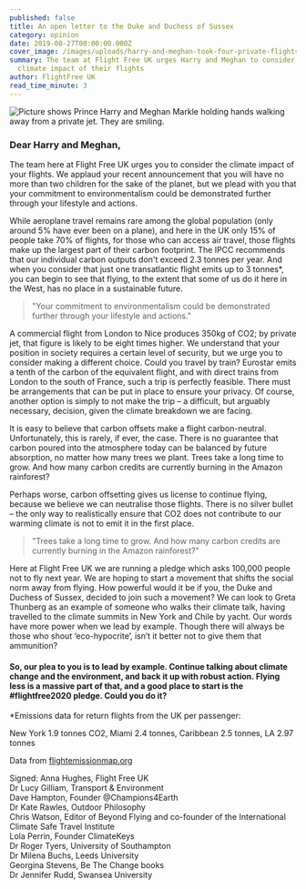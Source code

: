 ```yaml
---
published: false
title: An open letter to the Duke and Duchess of Sussex
category: opinion
date: 2019-08-27T00:00:00.000Z
cover_image: /images/uploads/harry-and-meghan-took-four-private-flights-in-just-11-days-1566404464.jpg
summary: The team at Flight Free UK urges Harry and Meghan to consider the
  climate impact of their flights
author: FlightFree UK
read_time_minute: 3
---
```

![Picture shows Prince Harry and Meghan Markle holding hands walking away from a private jet. They are smiling. ](/images/uploads/harry-and-meghan-took-four-private-flights-in-just-11-days-1566404464.jpg)

### Dear Harry and Meghan,

The team here at Flight Free UK urges you to consider the climate impact of your flights. We applaud your recent announcement that you will have no more than two children for the sake of the planet, but we plead with you that your commitment to environmentalism could be demonstrated further through your lifestyle and actions.

While aeroplane travel remains rare among the global population (only around 5% have ever been on a plane), and here in the UK only 15% of people take 70% of flights, for those who can access air travel, those flights  make up the largest part of their carbon footprint. The IPCC recommends that our individual carbon outputs don't exceed 2.3 tonnes per year. And when you consider that just one transatlantic flight emits up to 3 tonnes*, you can begin to see that flying, to the extent that some of us do it here in the West, has no place in a sustainable future. 

> "Your commitment to environmentalism could be demonstrated further through your lifestyle and actions."

A commercial flight from London to Nice produces 350kg of CO2; by private jet, that figure is likely to be eight times higher. We understand that your position in society requires a certain level of security, but we urge you to consider making a different choice. Could you travel by train? Eurostar emits a tenth of the carbon of the equivalent flight, and with direct trains from London to the south of France, such a trip is perfectly feasible. There must be arrangements that can be put in place to ensure your privacy. Of course, another option is simply to not make the trip – a difficult, but arguably necessary, decision, given the climate breakdown we are facing.

It is easy to believe that carbon offsets make a flight carbon-neutral. Unfortunately, this is rarely, if ever, the case. There is no guarantee that carbon poured into the atmosphere today can be balanced by future absorption, no matter how many trees we plant. Trees take a long time to grow. And how many carbon credits are currently burning in the Amazon rainforest?

Perhaps worse, carbon offsetting gives us license to continue flying, because we believe we can neutralise those flights. There is no silver bullet – the only way to realistically ensure that CO2 does not contribute to our warming climate is not to emit it in the first place.

> "Trees take a long time to grow. And how many carbon credits are currently burning in the Amazon rainforest?"

Here at Flight Free UK we are running a pledge which asks 100,000 people not to fly next year. We are hoping to start a movement that shifts the social norm away from flying. How powerful would it be if you, the Duke and Duchess of Sussex, decided to join such a movement? We can look to Greta Thunberg as an example of someone who walks their climate talk, having travelled to the climate summits in New York and Chile by yacht. Our words have more power when we lead by example. Though there will always be those who shout ‘eco-hypocrite’, isn’t it better not to give them that ammunition?

#### So, our plea to you is to lead by example. Continue talking about climate change and the environment, and back it up with robust action. Flying less is a massive part of that, and a good place to start is the #flightfree2020 pledge. Could you do it?

\*Emissions data for return flights from the UK per passenger: 

New York 1.9 tonnes CO2, Miami 2.4 tonnes, Caribbean 2.5 tonnes, LA 2.97 tonnes

Data from [flightemissionmap.org](flightemissionmap.org)

Signed:
Anna Hughes, Flight Free UK\
Dr Lucy Gilliam, Transport & Environment\
Dave Hampton, Founder @Champions4Earth\
Dr Kate Rawles, Outdoor Philosophy\
Chris Watson, Editor of Beyond Flying and co-founder of the International Climate Safe Travel Institute\
Lola Perrin, Founder ClimateKeys\
Dr Roger Tyers, University of Southampton\
Dr Milena Buchs, Leeds University\
Georgina Stevens, Be The Change books\
Dr Jennifer Rudd, Swansea University
